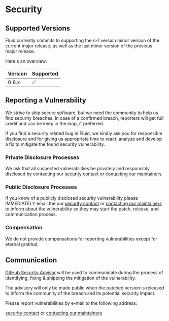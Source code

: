 # Security 

## Supported Versions

Fluid currently commits to supporting the n-1 version minor version of the current major release;
as well as the last minor version of the previous major release.

Here's an overview:

| Version | Supported           |
| ------- | ------------------- |
| 0.8.x   | :white_check_mark: |

## Reporting a Vulnerability

We strive to ship secure software, but we need the community to help us find security breaches. In case of a confirmed breach, reporters will get full credit and can be keep in the loop, if preferred.

If you find a security related bug in Fluid, we kindly ask you for responsible disclosure and for giving us appropriate time to react, analyze and develop a fix to mitigate the found security vulnerability.

### Private Disclosure Processes

We ask that all suspected vulnerabilities be privately and responsibly disclosed by contacting our [security contact](SECURITY_CONTACTS.md) or [contacting our maintainers](mailto:fluid.opensource.project@gmail.com).

### Public Disclosure Processes

If you know of a publicly disclosed security vulnerability please IMMEDIATELY email the our [security contact](SECURITY_CONTACTS.md) or [contacting our maintainers](mailto:fluid.opensource.project@gmail.com) to inform about the vulnerability so they may start the patch, release, and communication process.

### Compensation

We do not provide compensations for reporting vulnerabilities except for eternal gratitud.

## Communication

[GitHub Security Advisor](https://github.com/fluid-cloudnative/fluid/security/advisories) will be used to communicate during the process of identifying, fixing & shipping the mitigation of the vulnerability.

The advisory will only be made public when the patched version is released to inform the community of the breach and its potential security impact.

Please report vulnerabilities by e-mail to the following address: 

[security contact](SECURITY_CONTACTS.md) or [contacting our maintainers](mailto:fluid.opensource.project@gmail.com) 
